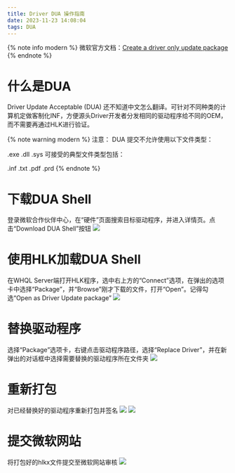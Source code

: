 ```yaml
---
title: Driver DUA 操作指南
date: 2023-11-23 14:08:04
tags: DUA
---
```



{% note info modern %}
微软官方文档：[Create a driver only update package](https://learn.microsoft.com/en-us/windows-hardware/test/hlk/user/create-a-driver-only-update-package)
{% endnote %}

# 什么是DUA
Driver Update Acceptable (DUA) 还不知道中文怎么翻译。可针对不同种类的计算机定做客制化INF，方便源头Driver开发者分发相同的驱动程序给不同的OEM，而不需要再通过HLK进行验证。


{% note warning modern %}
注意：
DUA 提交不允许使用以下文件类型：

.exe
.dll
.sys
可接受的典型文件类型包括：

.inf
.txt
.pdf
.prd
{% endnote %}


# 下载DUA Shell
登录微软合作伙伴中心，在“硬件”页面搜索目标驱动程序，并进入详情页。点击“Download DUA Shell”按钮
![](download-dua.png)
# 使用HLK加载DUA Shell
在WHQL Server端打开HLK程序，选中右上方的“Connect”选项，在弹出的选项卡中选择“Package”，并“Browse”刚才下载的文件，打开“Open”。记得勾选“Open as Driver Update package”
![](dua-1.png)
# 替换驱动程序
选择“Package”选项卡，右键点击驱动程序路径，选择“Replace Driver”，并在新弹出的对话框中选择需要替换的驱动程序所在文件夹
![](dua-2.png)
# 重新打包
对已经替换好的驱动程序重新打包并签名
![](dua-3.png)
![](dua-4.png)
# 提交微软网站
将打包好的hlkx文件提交至微软网站审核
![](upload-dua.png)

